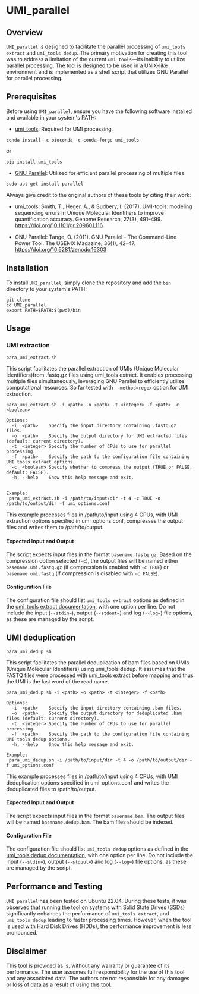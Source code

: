# UMI_parallel

## Overview

`UMI_parallel` is designed to facilitate the parallel processing of `umi_tools extract` and `umi_tools dedup`. The primary motivation for creating this tool was to address a limitation of the current `umi_tools`—its inability to utilize parallel processing.
The tool is designed to be used in a UNIX-like environment and is implemented as a shell script that utilizes GNU Parallel for parallel processing.

## Prerequisites

Before using `UMI_parallel`, ensure you have the following software installed and available in your system's PATH:

- [umi_tools](https://github.com/CGATOxford/UMI-tools): Required for UMI processing.

```
conda install -c bioconda -c conda-forge umi_tools
```

or

```
pip install umi_tools
```

- [GNU Parallel](https://www.gnu.org/software/parallel/): Utilized for efficient parallel processing of multiple files.
```
sudo apt-get install parallel
```

Always give credit to the original authors of these tools by citing their work:
- umi_tools: Smith, T., Heger, A., & Sudbery, I. (2017). UMI-tools: modeling sequencing errors in Unique Molecular Identifiers to improve quantification accuracy. Genome Research, 27(3), 491–499. https://doi.org/10.1101/gr.209601.116

- GNU Parallel: Tange, O. (2011). GNU Parallel - The Command-Line Power Tool. The USENIX Magazine, 36(1), 42–47. https://doi.org/10.5281/zenodo.16303

## Installation

To install `UMI_parallel`, simply clone the repository and add the `bin` directory to your system's PATH:

```
git clone
cd UMI_parallel
export PATH=$PATH:$(pwd)/bin
```

## Usage

### UMI extraction
```
para_umi_extract.sh
```
This script facilitates the parallel extraction of UMIs (Unique Molecular Identifiers)from .fastq.gz files using umi_tools extract. It enables processing multiple files
simultaneously, leveraging GNU Parallel to efficiently utilize computational resources. So far tested with `--method=regex` option for UMI extraction.
    
```
para_umi_extract.sh -i <path> -o <path> -t <integer> -f <path> -c <boolean>

Options:
  -i  <path>    Specify the input directory containing .fastq.gz files.
  -o  <path>    Specify the output directory for UMI extracted files (default: current directory).  
  -t  <integer> Specify the number of CPUs to use for parallel processing.
  -f  <path>    Specify the path to the configuration file containing UMI tools extract options.
  -c  <boolean> Specify whether to compress the output (TRUE or FALSE, default: FALSE).
  -h, --help    Show this help message and exit.


Example:
 para_umi_extract.sh -i /path/to/input/dir -t 4 -c TRUE -o /path/to/output/dir -f umi_options.conf
```
This example processes files in /path/to/input using 4 CPUs, with UMI extraction
options specified in umi_options.conf, compresses the output files and writes them to /path/to/output.

#### Expected Input and Output

The script expects input files in the format `basename.fastq.gz`. Based on the compression option selected (`-c`), the output files will be named either `basename.umi.fastq.gz` (if compression is enabled with `-c TRUE`) or `basename.umi.fastq` (if compression is disabled with `-c FALSE`).

#### Configuration File

The configuration file should list `umi_tools extract` options as defined in the [umi_tools extract documentation](https://umi-tools.readthedocs.io/en/latest/reference/extract.html), with one option per line. Do not include the input (`--stdin=`), output (`--stdout=`) and log (`--log=`) file options, as these are managed by the script.

## UMI deduplication
```
para_umi_dedup.sh
```
This script facilitates the parallel deduplication of bam files based on UMIs (Unique Molecular Identifiers) using umi_tools dedup. It assumes that the FASTQ files were processed with umi_tools extract before mapping and thus the UMI is the last word of the read name.

```
para_umi_dedup.sh -i <path> -o <path> -t <integer> -f <path>

Options:
  -i  <path>    Specify the input directory containing .bam files.
  -o  <path>    Specify the output directory for deduplicated .bam files (default: current directory).  
  -t  <integer> Specify the number of CPUs to use for parallel processing.
  -f  <path>    Specify the path to the configuration file containing UMI tools dedup options.
  -h, --help    Show this help message and exit.

Example:
 para_umi_dedup.sh -i /path/to/input/dir -t 4 -o /path/to/output/dir -f umi_options.conf
```
This example processes files in /path/to/input using 4 CPUs, with UMI deduplication options specified in umi_options.conf and writes the deduplicated files to /path/to/output.

#### Expected Input and Output
The script expects input files in the format `basename.bam`. The output files will be named `basename.dedup.bam`. The bam files should be indexed.

#### Configuration File
The configuration file should list `umi_tools dedup` options as defined in the [umi_tools dedup documentation](https://umi-tools.readthedocs.io/en/latest/reference/dedup.html), with one option per line. Do not include the input (`--stdin=`), output (`--stdout=`) and log (`--log=`) file options, as these are managed by the script.

## Performance and Testing

`UMI_parallel` has been tested on Ubuntu 22.04. During these tests, it was observed that running the tool on systems with Solid State Drives (SSDs) significantly enhances the performance of `umi_tools extract`, and `umi_tools dedup` leading to faster processing times. However, when the tool is used with Hard Disk Drives (HDDs), the performance improvement is less pronounced.

## Disclaimer
This tool is provided as is, without any warranty or guarantee of its performance. The user assumes full responsibility for the use of this tool and any associated data. The authors are not responsible for any damages or loss of data as a result of using this tool.
